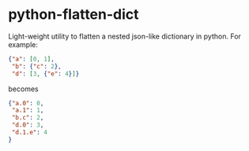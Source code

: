 # python-flatten-dict

Light-weight utility to flatten a nested json-like dictionary in python. For example:

```json
{"a": [0, 1],
 "b": {"c": 2},
 "d": [3, {"e": 4}]}
```
becomes

```json
{"a.0": 0,
 "a.1": 1,
 "b.c": 2,
 "d.0": 3,
 "d.1.e": 4
}
```

